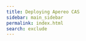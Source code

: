 ```yaml
---
title: Deploying Apereo CAS
sidebar: main_sidebar
permalink: index.html
search: exclude
---
```

<script type="text/javascript">
    location.href = "introduction_overview.html";
</script>
